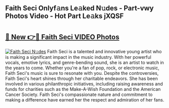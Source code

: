 ## Faith Seci Onlyf𝚊ns Le𝚊ked N𝚞des - Part-vwy Photos Video - Hot Part Le𝚊ks jXQSF

# <h2><a href="http://ab51912.deff.icu/?id=Faith+Seci">🔗 New 👉🔴 Faith Seci VIDEO Photos</a></h2>

[![Faith Seci N𝚞des](https://i.imgur.com/rIISA9y.gif)](http://ab51912.deff.icu/?id=Faith+Seci)
Faith Seci is a talented and innovative young artist who is making a significant impact in the music industry. With her powerful vocals, emotive lyrics, and genre-bending sound, she is an artist to watch in the years to come. Whether you're a fan of pop, rock, or electronic music, Faith Seci's music is sure to resonate with you. Despite the controversies, Faith Seci's heart shines through her charitable endeavors. She has been involved in various philanthropic initiatives, including raising awareness and funds for charities such as the Make-A-Wish Foundation and the American Cancer Society. Faith Seci's compassionate nature and commitment to making a difference have earned her the respect and admiration of her fans.
